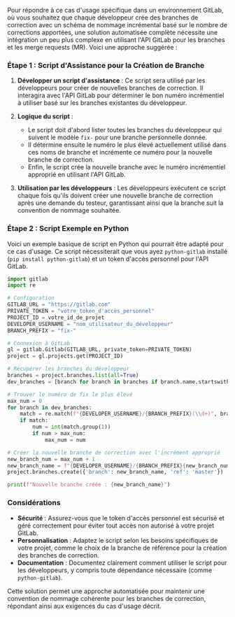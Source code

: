 Pour répondre à ce cas d'usage spécifique dans un environnement GitLab, où vous souhaitez que chaque développeur crée des branches de correction avec un schéma de nommage incrémental basé sur le nombre de corrections apportées, une solution automatisée complète nécessite une intégration un peu plus complexe en utilisant l'API GitLab pour les branches et les merge requests (MR). Voici une approche suggérée :

### Étape 1 : Script d'Assistance pour la Création de Branche

1. **Développer un script d'assistance** : Ce script sera utilisé par les développeurs pour créer de nouvelles branches de correction. Il interagira avec l'API GitLab pour déterminer le bon numéro incrémentiel à utiliser basé sur les branches existantes du développeur.

2. **Logique du script** :
   - Le script doit d'abord lister toutes les branches du développeur qui suivent le modèle `fix-` pour une branche personnelle donnée.
   - Il détermine ensuite le numéro le plus élevé actuellement utilisé dans ces noms de branche et incrémente ce numéro pour la nouvelle branche de correction.
   - Enfin, le script crée la nouvelle branche avec le numéro incrémentiel approprié en utilisant l'API GitLab.

3. **Utilisation par les développeurs** : Les développeurs exécutent ce script chaque fois qu'ils doivent créer une nouvelle branche de correction après une demande du testeur, garantissant ainsi que la branche suit la convention de nommage souhaitée.

### Étape 2 : Script Exemple en Python

Voici un exemple basique de script en Python qui pourrait être adapté pour ce cas d'usage. Ce script nécessiterait que vous ayez `python-gitlab` installé (`pip install python-gitlab`) et un token d'accès personnel pour l'API GitLab.

```python
import gitlab
import re

# Configuration
GITLAB_URL = "https://gitlab.com"
PRIVATE_TOKEN = "votre_token_d'accès_personnel"
PROJECT_ID = votre_id_de_projet
DEVELOPER_USERNAME = "nom_utilisateur_du_développeur"
BRANCH_PREFIX = "fix-"

# Connexion à GitLab
gl = gitlab.Gitlab(GITLAB_URL, private_token=PRIVATE_TOKEN)
project = gl.projects.get(PROJECT_ID)

# Récupérer les branches du développeur
branches = project.branches.list(all=True)
dev_branches = [branch for branch in branches if branch.name.startswith(f"{DEVELOPER_USERNAME}/{BRANCH_PREFIX}")]

# Trouver le numéro de fix le plus élevé
max_num = 0
for branch in dev_branches:
    match = re.match(f"{DEVELOPER_USERNAME}/{BRANCH_PREFIX}(\\d+)", branch.name)
    if match:
        num = int(match.group(1))
        if num > max_num:
            max_num = num

# Créer la nouvelle branche de correction avec l'incrément approprié
new_branch_num = max_num + 1
new_branch_name = f"{DEVELOPER_USERNAME}/{BRANCH_PREFIX}{new_branch_num}"
project.branches.create({'branch': new_branch_name, 'ref': 'master'})  # Remplacez 'master' par la branche appropriée si nécessaire

print(f"Nouvelle branche créée : {new_branch_name}")
```

### Considérations

- **Sécurité** : Assurez-vous que le token d'accès personnel est sécurisé et géré correctement pour éviter tout accès non autorisé à votre projet GitLab.
- **Personnalisation** : Adaptez le script selon les besoins spécifiques de votre projet, comme le choix de la branche de référence pour la création des branches de correction.
- **Documentation** : Documentez clairement comment utiliser le script pour les développeurs, y compris toute dépendance nécessaire (comme `python-gitlab`).

Cette solution permet une approche automatisée pour maintenir une convention de nommage cohérente pour les branches de correction, répondant ainsi aux exigences du cas d'usage décrit.
